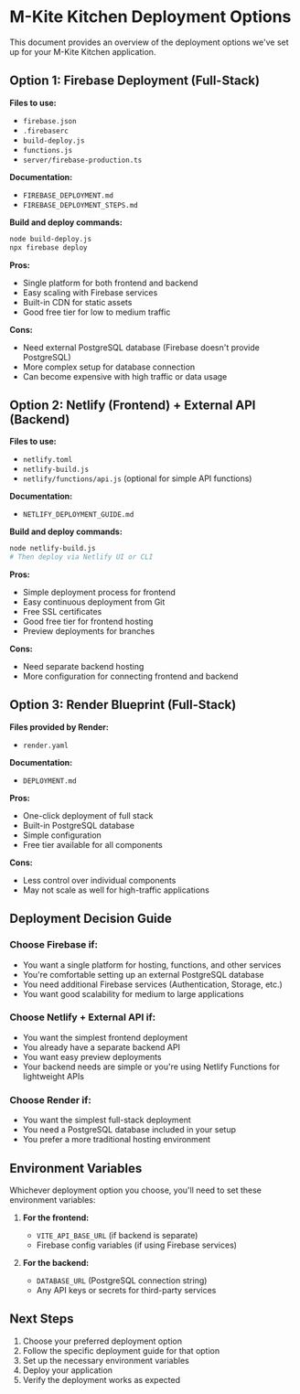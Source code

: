# M-Kite Kitchen Deployment Options

This document provides an overview of the deployment options we've set up for your M-Kite Kitchen application.

## Option 1: Firebase Deployment (Full-Stack)

**Files to use:**
- `firebase.json`
- `.firebaserc`
- `build-deploy.js`
- `functions.js`
- `server/firebase-production.ts`

**Documentation:**
- `FIREBASE_DEPLOYMENT.md`
- `FIREBASE_DEPLOYMENT_STEPS.md`

**Build and deploy commands:**
```bash
node build-deploy.js
npx firebase deploy
```

**Pros:**
- Single platform for both frontend and backend
- Easy scaling with Firebase services
- Built-in CDN for static assets
- Good free tier for low to medium traffic

**Cons:**
- Need external PostgreSQL database (Firebase doesn't provide PostgreSQL)
- More complex setup for database connection
- Can become expensive with high traffic or data usage

## Option 2: Netlify (Frontend) + External API (Backend)

**Files to use:**
- `netlify.toml`
- `netlify-build.js`
- `netlify/functions/api.js` (optional for simple API functions)

**Documentation:**
- `NETLIFY_DEPLOYMENT_GUIDE.md`

**Build and deploy commands:**
```bash
node netlify-build.js
# Then deploy via Netlify UI or CLI
```

**Pros:**
- Simple deployment process for frontend
- Easy continuous deployment from Git
- Free SSL certificates
- Good free tier for frontend hosting
- Preview deployments for branches

**Cons:**
- Need separate backend hosting
- More configuration for connecting frontend and backend

## Option 3: Render Blueprint (Full-Stack)

**Files provided by Render:**
- `render.yaml`

**Documentation:**
- `DEPLOYMENT.md`

**Pros:**
- One-click deployment of full stack
- Built-in PostgreSQL database
- Simple configuration
- Free tier available for all components

**Cons:**
- Less control over individual components
- May not scale as well for high-traffic applications

## Deployment Decision Guide

### Choose Firebase if:

- You want a single platform for hosting, functions, and other services
- You're comfortable setting up an external PostgreSQL database
- You need additional Firebase services (Authentication, Storage, etc.)
- You want good scalability for medium to large applications

### Choose Netlify + External API if:

- You want the simplest frontend deployment 
- You already have a separate backend API
- You want easy preview deployments
- Your backend needs are simple or you're using Netlify Functions for lightweight APIs

### Choose Render if:

- You want the simplest full-stack deployment
- You need a PostgreSQL database included in your setup
- You prefer a more traditional hosting environment

## Environment Variables

Whichever deployment option you choose, you'll need to set these environment variables:

1. **For the frontend:**
   - `VITE_API_BASE_URL` (if backend is separate)
   - Firebase config variables (if using Firebase services)

2. **For the backend:**
   - `DATABASE_URL` (PostgreSQL connection string)
   - Any API keys or secrets for third-party services

## Next Steps

1. Choose your preferred deployment option
2. Follow the specific deployment guide for that option
3. Set up the necessary environment variables
4. Deploy your application
5. Verify the deployment works as expected